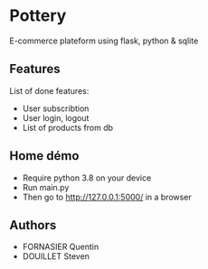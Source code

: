 # Pottery
E-commerce plateform using flask, python & sqlite

## Features 
List of done features:
* User subscribtion
* User login, logout
* List of products from db

## Home démo
* Require python 3.8 on your device
* Run main.py
* Then go to http://127.0.0.1:5000/ in a browser

## Authors
* FORNASIER Quentin
* DOUILLET Steven
